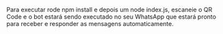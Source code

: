 Para executar rode npm install e depois um node index.js, escaneie o QR Code e o bot estará sendo executado no seu WhatsApp que estará pronto para receber e responder as mensagens automaticamente.
